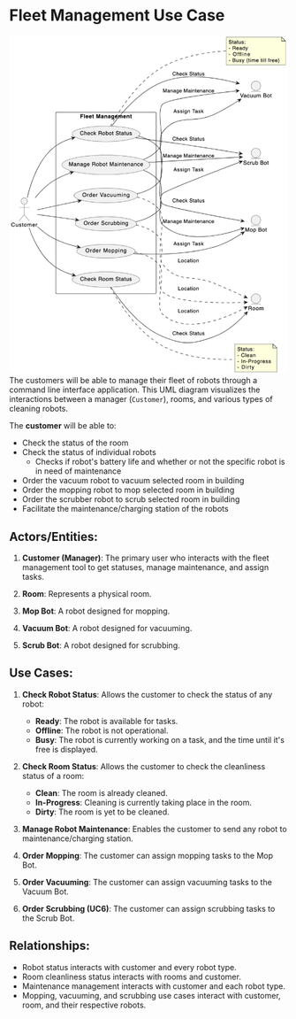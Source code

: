 # Fleet Management Use Case

![Diagram Description](../images/use_case.png)
The customers will be able to manage their fleet of robots through a command line interface application. This UML diagram visualizes the interactions between a manager (`Customer`), rooms, and various types of cleaning robots.


The **customer** will be able to:

* Check the status of the room
* Check the status of individual robots
    - Checks if robot's battery life and whether or not the specific robot is in need of maintenance
* Order the vacuum robot to vacuum selected room in building
* Order the mopping robot to mop selected room in building
* Order the scrubber robot to scrub selected room in building
* Facilitate the maintenance/charging station of the robots


## Actors/Entities:

1. **Customer (Manager)**: The primary user who interacts with the fleet management tool to get statuses, manage maintenance, and assign tasks.
   
2. **Room**: Represents a physical room.
   
3. **Mop Bot**: A robot designed for mopping.
   
4. **Vacuum Bot**: A robot designed for vacuuming.
   
5. **Scrub Bot**: A robot designed for scrubbing.

## Use Cases:

1. **Check Robot Status**: Allows the customer to check the status of any robot:
    - **Ready**: The robot is available for tasks.
    - **Offline**: The robot is not operational.
    - **Busy**: The robot is currently working on a task, and the time until it's free is displayed.

2. **Check Room Status**: Allows the customer to check the cleanliness status of a room:
    - **Clean**: The room is already cleaned.
    - **In-Progress**: Cleaning is currently taking place in the room.
    - **Dirty**: The room is yet to be cleaned.

3. **Manage Robot Maintenance**: Enables the customer to send any robot to maintenance/charging station.

4. **Order Mopping**: The customer can assign mopping tasks to the Mop Bot.

5. **Order Vacuuming**: The customer can assign vacuuming tasks to the Vacuum Bot.

6. **Order Scrubbing (UC6)**: The customer can assign scrubbing tasks to the Scrub Bot.

## Relationships:

- Robot status interacts with customer and every robot type.
- Room cleanliness status interacts with rooms and customer.
- Maintenance management interacts with customer and each robot type.
- Mopping, vacuuming, and scrubbing use cases interact with customer, room, and their respective robots.

